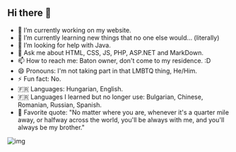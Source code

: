 ## Hi there 👋


- 🔭 I’m currently working on my website.
- 🌱 I’m currently learning new things that no one else would... (literally)
- 🤔 I’m looking for help with Java.
- 💬 Ask me about HTML, CSS, JS, PHP, ASP.NET and MarkDown.
- 📫 How to reach me: Baton owner, don't come to my residence. :D
- 😄 Pronouns: I'm not taking part in that LMBTQ thing, He/Him.
- ⚡ Fun fact: No.
- 🇫🇷 Languages: Hungarian, English.
- 🇫🇷 Languages I learned but no longer use: Bulgarian, Chinese, Romanian, Russian, Spanish.
- 💭 Favorite quote: "No matter where you are, whenever it's a quarter mile away, or halfway across the world, you'll be always with me, and you'll always be my brother."

![img](https://veryuniqueusrnm.github.io/assets/i/New%20Project10.png)
